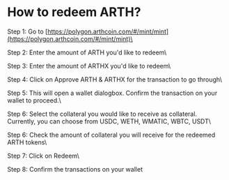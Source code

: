 # How to redeem ARTH?

Step 1: Go to [https://polygon.arthcoin.com/#/mint/mint](https://polygon.arthcoin.com/#/mint/mint)\


Step 2: Enter the amount of ARTH you'd like to redeem\


Step 3: Enter the amount of ARTHX you'd like to redeem\


Step 4: Click on Approve ARTH & ARTHX for the transaction to go through\


Step 5: This will open a wallet dialogbox. Confirm the transaction on your wallet to proceed.\


Step 6: Select the collateral you would like to receive as collateral. Currently, you can choose from USDC, WETH, WMATIC, WBTC, USDT\


Step 6: Check the amount of collateral you will receive for the redeemed ARTH tokens\


Step 7: Click on Redeem\


Step 8: Confirm the transactions on your wallet
